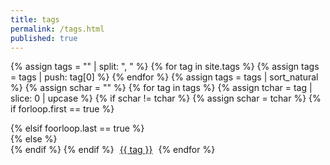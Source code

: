 ```yaml
---
title: tags
permalink: /tags.html
published: true
---
```

{% assign tags = "" | split: ", " %}
{% for tag in site.tags %}
    {% assign tags = tags | push: tag[0] %}
{% endfor %}
{% assign tags = tags | sort_natural %}
{% assign schar = "" %}
{% for tag in tags %}
    {% assign tchar = tag | slice: 0 | upcase %}
    {% if schar != tchar %}
        {% assign schar = tchar %}
        {% if forloop.first == true %}
<div class="flex-row vam" style="flex-wrap: wrap;">
        {% elsif foorloop.last == true %}
</div>
        {% else %}
</div>
<div class="flex-row vamcd" style="flex-wrap: wrap;">
        {% endif %}
    {% endif %}
<a class="tag-link" href="/tag/{{tag}}.html" style="padding: 0 5px;">{{ tag }}</a>
{% endfor %}

